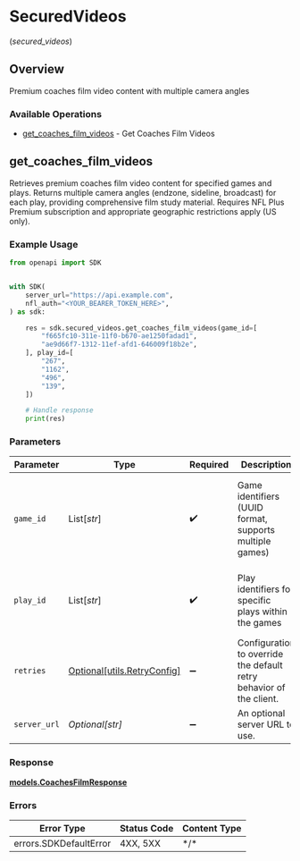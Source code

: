 # SecuredVideos
(*secured_videos*)

## Overview

Premium coaches film video content with multiple camera angles

### Available Operations

* [get_coaches_film_videos](#get_coaches_film_videos) - Get Coaches Film Videos

## get_coaches_film_videos

Retrieves premium coaches film video content for specified games and plays.
Returns multiple camera angles (endzone, sideline, broadcast) for each play,
providing comprehensive film study material. Requires NFL Plus Premium subscription
and appropriate geographic restrictions apply (US only).


### Example Usage

<!-- UsageSnippet language="python" operationID="getCoachesFilmVideos" method="get" path="/api/secured/videos/coaches" -->
```python
from openapi import SDK


with SDK(
    server_url="https://api.example.com",
    nfl_auth="<YOUR_BEARER_TOKEN_HERE>",
) as sdk:

    res = sdk.secured_videos.get_coaches_film_videos(game_id=[
        "f665fc10-311e-11f0-b670-ae1250fadad1",
        "ae9d66f7-1312-11ef-afd1-646009f18b2e",
    ], play_id=[
        "267",
        "1162",
        "496",
        "139",
    ])

    # Handle response
    print(res)

```

### Parameters

| Parameter                                                                          | Type                                                                               | Required                                                                           | Description                                                                        | Example                                                                            |
| ---------------------------------------------------------------------------------- | ---------------------------------------------------------------------------------- | ---------------------------------------------------------------------------------- | ---------------------------------------------------------------------------------- | ---------------------------------------------------------------------------------- |
| `game_id`                                                                          | List[*str*]                                                                        | :heavy_check_mark:                                                                 | Game identifiers (UUID format, supports multiple games)                            | [<br/>"f665fc10-311e-11f0-b670-ae1250fadad1",<br/>"ae9d66f7-1312-11ef-afd1-646009f18b2e"<br/>] |
| `play_id`                                                                          | List[*str*]                                                                        | :heavy_check_mark:                                                                 | Play identifiers for specific plays within the games                               | [<br/>"267",<br/>"1162",<br/>"496",<br/>"139"<br/>]                                |
| `retries`                                                                          | [Optional[utils.RetryConfig]](../../models/utils/retryconfig.md)                   | :heavy_minus_sign:                                                                 | Configuration to override the default retry behavior of the client.                |                                                                                    |
| `server_url`                                                                       | *Optional[str]*                                                                    | :heavy_minus_sign:                                                                 | An optional server URL to use.                                                     | http://localhost:8080                                                              |

### Response

**[models.CoachesFilmResponse](../../models/coachesfilmresponse.md)**

### Errors

| Error Type             | Status Code            | Content Type           |
| ---------------------- | ---------------------- | ---------------------- |
| errors.SDKDefaultError | 4XX, 5XX               | \*/\*                  |